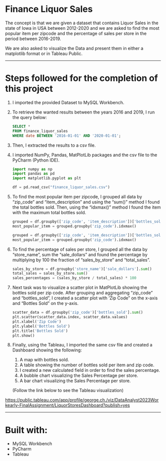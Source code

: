 # Finance Liquor Sales

The concept is that we are given a dataset that contains Liquor Sales in the state of Iowa in USA between 2012-2020 and we are asked to find the most popular item per zipcode and the percentage of sales per store in the period between 2016-2019.

We are also asked to visualize the Data and present them in either a matplotlib format or in Tableau Public.

---

# **Steps followed for the completion of this project**

1. I imported the provided Dataset to MySQL Workbench.
2. To retrieve the wanted results between the years 2016 and 2019, I run the query below:
    
    ```sql
    SELECT * 
    FROM finance_liquor_sales 
    WHERE date BETWEEN '2016-01-01' AND '2020-01-01';
    ```
    
3. Then, I extracted the results to a csv file.
4. I imported NumPy, Pandas, MatPlotLib packages and the csv file to the PyCharm (Python IDE).
    
    ```python
    import numpy as np
    import pandas as pd
    import matplotlib.pyplot as plt
    
    df = pd.read_csv("finance_liquor_sales.csv")
    ```
    
5. To find the most popular item per zipcode, I grouped all data by “zip_code” and “item_description” and using the “sum()” method I found the total bottles sold. Then, using the “idxmax()” method I found the item with the maximum total bottles sold.
    
    ```python
    grouped = df.groupby(['zip_code', 'item_description'])['bottles_sold'].sum()
    most_popular_item = grouped.groupby('zip_code').idxmax()
    ```
    
    ```python
    grouped = df.groupby(['zip_code', 'item_description'])['bottles_sold'].sum()
    most_popular_item = grouped.groupby('zip_code').idxmax()
    ```
    
6. To find the percentage of sales per store, I grouped all the data by “store_name”, sum the “sale_dollars” and found the percentage by multiplying by 100 the fraction of “sales_by_store” and “total_sales”.
    
    ```python
    sales_by_store = df.groupby('store_name')['sale_dollars'].sum()
    total_sales = sales_by_store.sum()
    sales_percentages = (sales_by_store / total_sales) * 100
    ```
    
7. Next task was to visualize a scatter plot in MatPlotLib showing the bottles sold per zip code. After grouping and aggregating “zip_code” and “bottles_sold”, I created a scatter plot with ‘Zip Code” on the x-axis and “Bottles Sold” on the y-axis.
    
    ```python
    scatter_data = df.groupby('zip_code')['bottles_sold'].sum()
    plt.scatter(scatter_data.index, scatter_data.values)
    plt.xlabel('Zip Code')
    plt.ylabel('Bottles Sold')
    plt.title('Bottles Sold')
    plt.show()
    ```
    
8. Finally, using the Tableau, I imported the same csv file and created a Dashboard showing the following:
    1. A map with bottles sold.
    2. A table showing the number of bottles sold per item and zip code.
    3. I created a new calculated field in order to find the sales percentage.
    4. A bubble chart visualizing the Sales Percentage per store.
    5. A bar chart visualizing the Sales Percentage per store.
    
    (Follow the link below to see the Tableau visualization)
    

https://public.tableau.com/app/profile/george.ch./viz/DataAnalyst2023Workearly-FinalAssignment/LiquorStoresDashboard?publish=yes

---

# **Built with:**

- MySQL Workbench
- PyCharm
- Tableau
